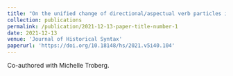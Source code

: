 ```yaml
---
title: "On the unified change of directional/aspectual verb particles in French"
collection: publications
permalink: /publication/2021-12-13-paper-title-number-1
date: 2021-12-13
venue: 'Journal of Historical Syntax'
paperurl: 'https://doi.org/10.18148/hs/2021.v5i40.104'
---
```


Co-authored with Michelle Troberg.
